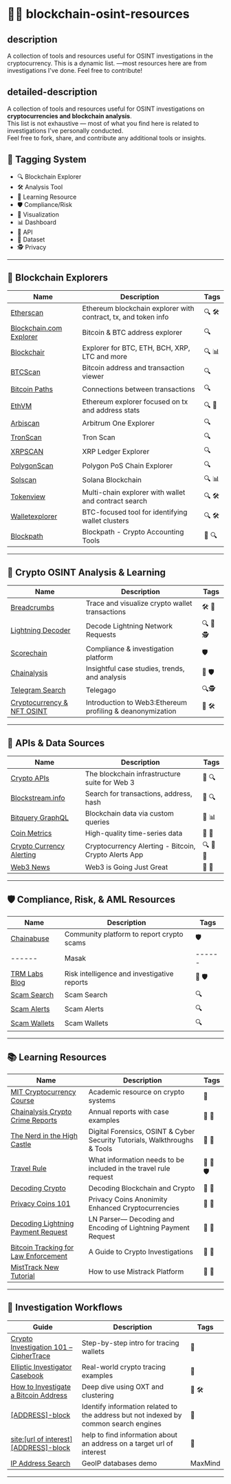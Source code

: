 # 🕵️‍♂️ blockchain-osint-resources

## description
A collection of tools and resources useful for OSINT investigations in the cryptocurrency. This is a dynamic list. —most resources here are from investigations I've done. Feel free to contribute!

## detailed-description
A collection of tools and resources useful for OSINT investigations on **cryptocurrencies and blockchain analysis**.  
This list is not exhaustive — most of what you find here is related to investigations I've personally conducted.  
Feel free to fork, share, and contribute any additional tools or insights.

## 🔖 Tagging System
- 🔍 Blockchain Explorer  
- 🛠️ Analysis Tool  
- 🧠 Learning Resource  
- 🛡 Compliance/Risk  
- 🧩 Visualization  
- 📊 Dashboard  
- 🧰 API  
- 📁 Dataset
- 🕵️ Privacy
---

## 🔗 Blockchain Explorers

| Name | Description | Tags |
|------|-------------|------|
| [Etherscan](https://etherscan.io) | Ethereum blockchain explorer with contract, tx, and token info | 🔍 🛠️ |
| [Blockchain.com Explorer](https://www.blockchain.com/explorer) | Bitcoin & BTC address explorer | 🔍 |
| [Blockchair](https://blockchair.com) | Explorer for BTC, ETH, BCH, XRP, LTC and more | 🔍 📊 |
| [BTCScan](https://btcscan.org) | Bitcoin address and transaction viewer | 🔍 |
| [Bitcoin Paths](https://bitcoinpaths.com/) | Connections between transactions | 🔍 |
| [EthVM](https://ethvm.com) | Ethereum explorer focused on tx and address stats | 🔍 🧰 |
| [Arbiscan](https://arbiscan.io/) | Arbitrum One Explorer | 🔍 |
| [TronScan](https://tronscan.org/#/) | Tron Scan | 🔍 |
| [XRPSCAN](https://xrpscan.com/) | XRP Ledger Explorer  | 🔍 |
| [PolygonScan](https://polygonscan.com/) | Polygon PoS Chain Explorer | 🔍 |
| [Solscan](https://solscan.io/) | Solana Blockchain | 🔍 📊|
| [Tokenview](https://tokenview.io) | Multi-chain explorer with wallet and contract search | 🔍 🛠️ |
| [Walletexplorer](https://www.walletexplorer.com) | BTC-focused tool for identifying wallet clusters | 🔍 🛠️ |
| [Blockpath](https://blockpath.com/) | Blockpath - Crypto Accounting Tools |  🧰 🔍 |


---

## 🔬 Crypto OSINT Analysis & Learning

| Name | Description | Tags |
|------|-------------|------|
| [Breadcrumbs](https://breadcrumbs.app) | Trace and visualize crypto wallet transactions | 🛠️ 🧩 |
| [Lightning Decoder](https://lightningdecoder.com) | Decode Lightning Network Requests | 🔍 🧰 🕵️|
| [Scorechain](https://www.scorechain.com) | Compliance & investigation platform | 🛡 |
| [Chainalysis](https://www.chainalysis.com) | Insightful case studies, trends, and analysis | 🧠 🛡 |
| [Telegram Search](https://cse.google.com/cse?q=+&cx=006368593537057042503:efxu7xprihg#gsc.tab=0&gsc.q=%20&gsc.page=1) | Telegago | 🔍🕵️ |
| [Cryptocurrency & NFT OSINT](https://www.youtube.com/watch?v=MVHHokKEp7s) | Introduction to Web3:Ethereum profiling & deanonymization | 🧠 🛠️ |


---

## 🧰 APIs & Data Sources

| Name | Description | Tags |
|------|-------------|------|
| [Crypto APIs](https://cryptoapis.io) | The blockchain infrastructure suite for Web 3 | 🧰 🔍 |
| [Blockstream.info](https://blockstream.info) | Search for transactions, address, hash | 🧰 🔍 |
| [Bitquery GraphQL](https://explorer.bitquery.io) | Blockchain data via custom queries | 🧰 📊 |
| [Coin Metrics](https://coinmetrics.io) | High-quality time-series data | 📁 🧠 |
| [Crypto Currency Alerting](https://cryptocurrencyalerting.com/) | Cryptocurrency Alerting - Bitcoin, Crypto Alerts App | 🔍 📁 🧠 |
| [Web3 News](https://www.web3isgoinggreat.com/) | Web3 is Going Just Great | 📁 🧠 |

 
---

## 🛡 Compliance, Risk, & AML Resources

| Name | Description | Tags |
|------|-------------|------|
| [Chainabuse](https://chainabuse.com) | Community platform to report crypto scams | 🛡 |
|------|Masak|------|
| [TRM Labs Blog](https://www.trmlabs.com/blog) | Risk intelligence and investigative reports | 🧠 🛡 |
| [Scam Search](https://scamsearch.io/) | Scam Search | 🔍 |
| [Scam Alerts](https://scam-alert.io/) | Scam Alerts | 🔍 |
| [Scam Wallets](https://checkcryptoaddress.com/scam-wallets) | Scam Wallets | 🔍 |




---

## 📚 Learning Resources

| Name | Description | Tags |
|------|-------------|------|
| [MIT Cryptocurrency Course](https://ocw.mit.edu/courses/media-arts-and-sciences/mas-s62-cryptocurrency-engineering-and-design-spring-2018/) | Academic resource on crypto systems | 🧠 |
| [Chainalysis Crypto Crime Reports](https://www.chainalysis.com/crypto-crime/) | Annual reports with case examples | 🧠 📁 |
| [The Nerd in the High Castle](https://thenerdinthehighcastle.wordpress.com/) | Digital Forensics, OSINT & Cyber Security Tutorials, Walkthroughs & Tools | 🧠 📁 |
| [Travel Rule](https://docs.getdefy.co/travel-rule/what-is-travel-rule) | What information needs to be included in the travel rule request | 🧠 📁 🛡 |
| [Decoding Crypto](https://medium.com/coinmonks/decoding-blockchain-and-crypto-my-top-faqs-answered-part-iii-b6e18de6b1a2) | Decoding Blockchain and Crypto | 🧠 📁 |
| [Privacy Coins 101](https://www.chainalysis.com/blog/privacy-coins-anonymity-enhanced-cryptocurrencies/) | Privacy Coins Anonimity Enhanced Cryptocurrencies | 🧠 📁 |
| [Decoding Lightning Payment Request](https://medium.com/slamtrade/ln-parser-decoding-and-encoding-of-lightning-payment-request-f84824d8cf30) | LN Parser— Decoding and Encoding of Lightning Payment Request | 🧠 📁 |
| [Bitcoin Tracking for Law Enforcement](https://www.acfcs.org/acfcs-contributor-report-bitcoin-tracking-for-law-enforcement) | A Guide to Crypto Investigations | 🧠 📁 |
| [MistTrack New Tutorial](https://www.youtube.com/watch?v=HcDAQRdiirg) | How to use Mistrack Platform | 🧠 📁 |

---

## 🧵 Investigation Workflows

| Guide | Description | Tags |
|-------|-------------|------|
| [Crypto Investigation 101 – CipherTrace](https://ciphertrace.com/crypto-investigation-101/) | Step-by-step intro for tracing wallets | 🧠 |
| [Elliptic Investigator Casebook](https://www.elliptic.co/blog) | Real-world crypto tracing examples | 🧠 |
| [How to Investigate a Bitcoin Address](https://oxt.me/articles/how_to_investigate_a_bitcoin_address) | Deep dive using OXT and clustering | 🧠 🛠️ |
| [[ADDRESS]-block]() | Identify information related to the address but not indexed by common search engines | 🧠 |
| [site:[url of interest] [ADDRESS]-block]() | 	help to find information about an address on a target url of interest | 🧠 |
| [IP Address Search](https://www.maxmind.com/en/geoip-demo) | GeoIP databases demo | MaxMind | 🧠 |
 	

---


